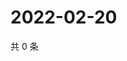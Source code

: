 # 2022-02-20

共 0 条

<!-- BEGIN WEIBO -->
<!-- 最后更新时间 Sun Feb 20 2022 12:11:30 GMT+0800 (China Standard Time) -->

<!-- END WEIBO -->
